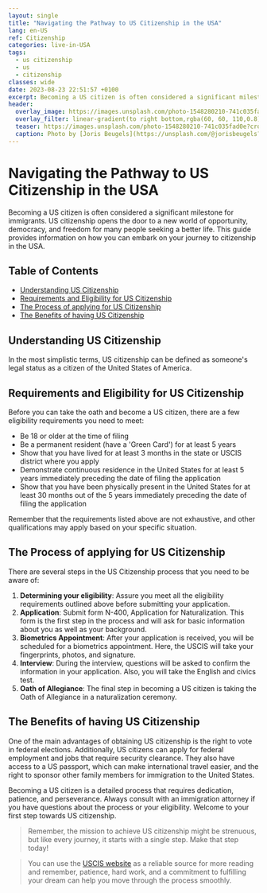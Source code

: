 ```yaml
---
layout: single
title: "Navigating the Pathway to US Citizenship in the USA"
lang: en-US
ref: Citizenship
categories: live-in-USA
tags:
  - us citizenship
  - us
  - citizenship
classes: wide
date: 2023-08-23 22:51:57 +0100
excerpt: Becoming a US citizen is often considered a significant milestone for immigrants.
header:
  overlay_image: https://images.unsplash.com/photo-1548280210-741c035fad0e?crop=entropy&cs=tinysrgb&fit=max&fm=jpg&ixid=M3w0Nzk0ODB8MHwxfHNlYXJjaHw3fHx1cyUyMGNpdGl6ZW5zaGlwJTJDJTIwdXMlMkMlMjBjaXRpemVuc2hpcHxlbnwwfDB8fHwxNjkyODI3NTE4fDA&ixlib=rb-4.0.3&q=80&w=1080
  overlay_filter: linear-gradient(to right bottom,rgba(60, 60, 110,0.8), rgba(178, 34, 52, 0.5))
  teaser: https://images.unsplash.com/photo-1548280210-741c035fad0e?crop=entropy&cs=tinysrgb&fit=max&fm=jpg&ixid=M3w0Nzk0ODB8MHwxfHNlYXJjaHw3fHx1cyUyMGNpdGl6ZW5zaGlwJTJDJTIwdXMlMkMlMjBjaXRpemVuc2hpcHxlbnwwfDB8fHwxNjkyODI3NTE4fDA&ixlib=rb-4.0.3&q=80&w=400
  caption: Photo by [Joris Beugels](https://unsplash.com/@jorisbeugels?utm_source=wenospeakamericano&utm_medium=referral) on [Unsplash](https://unsplash.com/?utm_source=wenospeakamericano&utm_medium=referral)
---
```


# Navigating the Pathway to US Citizenship in the USA

Becoming a US citizen is often considered a significant milestone for immigrants. US citizenship opens the door to a new world of opportunity, democracy, and freedom for many people seeking a better life. This guide provides information on how you can embark on your journey to citizenship in the USA.

## Table of Contents

- [Understanding US Citizenship](#Understanding-US-Citizenship)
- [Requirements and Eligibility for US Citizenship](#Requirements-and-Eligibility-for-US-Citizenship)
- [The Process of applying for US Citizenship](#The-Process-of-applying-for-US-Citizenship)
- [The Benefits of having US Citizenship](#The-Benefits-of-having-US-Citizenship)

## Understanding US Citizenship

In the most simplistic terms, US citizenship can be defined as someone's legal status as a citizen of the United States of America.

## Requirements and Eligibility for US Citizenship

Before you can take the oath and become a US citizen, there are a few eligibility requirements you need to meet:

- Be 18 or older at the time of filing
- Be a permanent resident (have a 'Green Card') for at least 5 years
- Show that you have lived for at least 3 months in the state or USCIS district where you apply
- Demonstrate continuous residence in the United States for at least 5 years immediately preceding the date of filing the application
- Show that you have been physically present in the United States for at least 30 months out of the 5 years immediately preceding the date of filing the application

Remember that the requirements listed above are not exhaustive, and other qualifications may apply based on your specific situation.

## The Process of applying for US Citizenship

There are several steps in the US Citizenship process that you need to be aware of:

1. **Determining your eligibility**: Assure you meet all the eligibility requirements outlined above before submitting your application.
2. **Application**: Submit form N-400, Application for Naturalization. This form is the first step in the process and will ask for basic information about you as well as your background.
3. **Biometrics Appointment**: After your application is received, you will be scheduled for a biometrics appointment. Here, the USCIS will take your fingerprints, photos, and signature.
4. **Interview**: During the interview, questions will be asked to confirm the information in your application. Also, you will take the English and civics test.
5. **Oath of Allegiance**: The final step in becoming a US citizen is taking the Oath of Allegiance in a naturalization ceremony.

## The Benefits of having US Citizenship

One of the main advantages of obtaining US citizenship is the right to vote in federal elections. Additionally, US citizens can apply for federal employment and jobs that require security clearance. They also have access to a US passport, which can make international travel easier, and the right to sponsor other family members for immigration to the United States.

Becoming a US citizen is a detailed process that requires dedication, patience, and perseverance. Always consult with an immigration attorney if you have questions about the process or your eligibility. Welcome to your first step towards US citizenship.

> Remember, the mission to achieve US citizenship might be strenuous, but like every journey, it starts with a single step. Make that step today!

> You can use the [USCIS website](https://www.uscis.gov/citizenship/learn-about-citizenship) as a reliable source for more reading and remember, patience, hard work, and a commitment to fulfilling your dream can help you move through the process smoothly.
